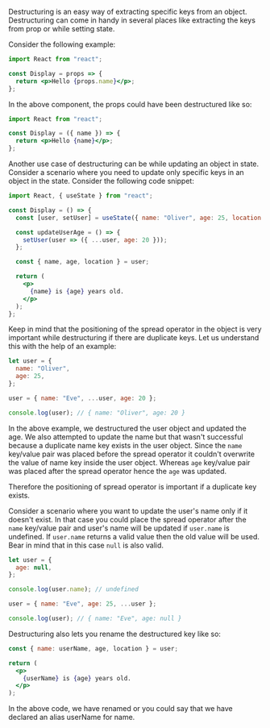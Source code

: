 Destructuring is an easy way of extracting specific keys from an object.
Destructuring can come in handy in several places like extracting the keys from
prop or while setting state.

Consider the following example:

```jsx
import React from "react";

const Display = props => {
  return <p>Hello {props.name}</p>;
};
```

In the above component, the props could have been destructured like so:

```jsx
import React from "react";

const Display = ({ name }) => {
  return <p>Hello {name}</p>;
};
```

Another use case of destructuring can be while updating an object in state.
Consider a scenario where you need to update only specific keys in an object in
the state. Consider the following code snippet:

```jsx
import React, { useState } from "react";

const Display = () => {
  const [user, setUser] = useState({ name: "Oliver", age: 25, location: "IN" });

  const updateUserAge = () => {
    setUser(user => ({ ...user, age: 20 }));
  };

  const { name, age, location } = user;

  return (
    <p>
      {name} is {age} years old.
    </p>
  );
};
```

Keep in mind that the positioning of the spread operator in the object is very
important while destructuring if there are duplicate keys. Let us understand
this with the help of an example:

```javascript
let user = {
  name: "Oliver",
  age: 25,
};

user = { name: "Eve", ...user, age: 20 };

console.log(user); // { name: "Oliver", age: 20 }
```

In the above example, we destructured the user object and updated the age. We
also attempted to update the name but that wasn't successful because a duplicate
name key exists in the user object. Since the `name` key/value pair was placed
before the spread operator it couldn't overwrite the value of name key inside
the user object. Whereas `age` key/value pair was placed after the spread
operator hence the `age` was updated.

Therefore the positioning of spread operator is important if a duplicate key
exists.

Consider a scenario where you want to update the user's name only if it doesn't
exist. In that case you could place the spread operator after the `name`
key/value pair and user's name will be updated if `user.name` is undefined. If
`user.name` returns a valid value then the old value will be used. Bear in mind
that in this case `null` is also valid.

```javascript
let user = {
  age: null,
};

console.log(user.name); // undefined

user = { name: "Eve", age: 25, ...user };

console.log(user); // { name: "Eve", age: null }
```

Destructuring also lets you rename the destructured key like so:

```jsx
const { name: userName, age, location } = user;

return (
  <p>
    {userName} is {age} years old.
  </p>
);
```

In the above code, we have renamed or you could say that we have declared an
alias userName for name.
